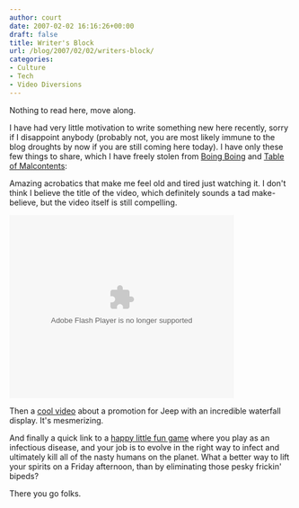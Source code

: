 ```yaml
---
author: court
date: 2007-02-02 16:16:26+00:00
draft: false
title: Writer's Block
url: /blog/2007/02/02/writers-block/
categories:
- Culture
- Tech
- Video Diversions
---
```


Nothing to read here, move along.

I have had very little motivation to write something new here recently, sorry if I disappoint anybody (probably not, you are most likely immune to the blog droughts by now if you are still coming here today).  I have only these few things to share, which I have freely stolen from [Boing Boing](http://www.boingboing.net/) and [Table of Malcontents](http://blog.wired.com/tableofmalcontents/):

Amazing acrobatics that make me feel old and tired just watching it.  I don't think I believe the title of the video, which definitely sounds a tad make-believe, but the video itself is still compelling.

<embed src="http://video.google.com/googleplayer.swf?docId=3149367437490602918&hl=en" style="width:400px; height:326px;" type="application/x-shockwave-flash" id="VideoPlayback" flashvars=""> </embed>

Then a [cool video](http://www.youtube.com/watch?v=Z2LUz2WVcek) about a promotion for Jeep with an incredible waterfall display.  It's mesmerizing.

And finally a quick link to a [happy little fun game](http://www.newgrounds.com/portal/view/360724) where you play as an infectious disease, and your job is to evolve in the right way to infect and ultimately kill all of the nasty humans on the planet.  What a better way to lift your spirits on a Friday afternoon, than by eliminating those pesky frickin' bipeds?

There you go folks.
